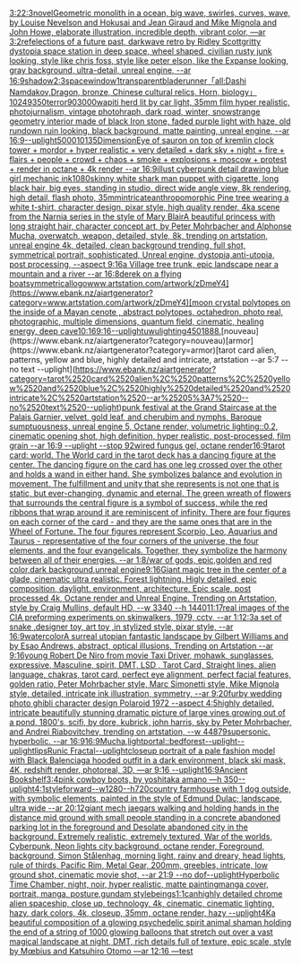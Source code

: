 [3:2](https://www.ebank.nz/aiartgenerator?category=3%3A2)[2:3](https://www.ebank.nz/aiartgenerator?category=2%3A3)[novel](https://www.ebank.nz/aiartgenerator?category=novel)[Geometric monolith in a ocean, big wave, swirles, curves, wave, by Louise Nevelson and Hokusai and Jean Giraud and Mike Mignola and John Howe, elaborate illustration, incredible depth, vibrant color,  —ar 3:2](https://www.ebank.nz/aiartgenerator?category=Geometric%2520monolith%2520in%2520a%2520ocean%2C%2520big%2520wave%2C%2520swirles%2C%2520curves%2C%2520wave%2C%2520by%2520Louise%2520Nevelson%2520and%2520Hokusai%2520and%2520Jean%2520Giraud%2520and%2520Mike%2520Mignola%2520and%2520John%2520Howe%2C%2520elaborate%2520illustration%2C%2520incredible%2520depth%2C%2520vibrant%2520color%2C%2520%2520%E2%80%94ar%25203%3A2)[](https://www.ebank.nz/aiartgenerator?category=)[refelections of a future past, darkwave retro by Ridley Scott](https://www.ebank.nz/aiartgenerator?category=refelections%2520of%2520a%2520future%2520past%2C%2520darkwave%2520retro%2520by%2520Ridley%2520Scott)[gritty dystopia space station in deep space, wheel shaped, civilian rusty junk looking, style like chris foss, style like peter elson, like the Expanse looking, gray background, ultra-detail, unreal engine, --ar 16:9](https://www.ebank.nz/aiartgenerator?category=gritty%2520dystopia%2520space%2520station%2520in%2520deep%2520space%2C%2520wheel%2520shaped%2C%2520civilian%2520rusty%2520junk%2520looking%2C%2520style%2520like%2520chris%2520foss%2C%2520style%2520like%2520peter%2520elson%2C%2520like%2520the%2520Expanse%2520looking%2C%2520gray%2520background%2C%2520ultra-detail%2C%2520unreal%2520engine%2C%2520--ar%252016%3A9)[shadow](https://www.ebank.nz/aiartgenerator?category=shadow)[2:3](https://www.ebank.nz/aiartgenerator?category=2%3A3)[space](https://www.ebank.nz/aiartgenerator?category=space)[window](https://www.ebank.nz/aiartgenerator?category=window)[1](https://www.ebank.nz/aiartgenerator?category=1)[transparent](https://www.ebank.nz/aiartgenerator?category=transparent)[bladerunner](https://www.ebank.nz/aiartgenerator?category=bladerunner)[「all:Dashi Namdakov,Dragon, bronze, Chinese cultural relics, Horn, biology」](https://www.ebank.nz/aiartgenerator?category=%E3%80%8Call%3ADashi%2520Namdakov%2CDragon%2C%2520bronze%2C%2520Chinese%2520cultural%2520relics%2C%2520Horn%2C%2520biology%E3%80%8D)[10249](https://www.ebank.nz/aiartgenerator?category=10249)[350](https://www.ebank.nz/aiartgenerator?category=350)[terror](https://www.ebank.nz/aiartgenerator?category=terror)[90](https://www.ebank.nz/aiartgenerator?category=90)[3000](https://www.ebank.nz/aiartgenerator?category=3000)[wapiti herd lit by car light, 35mm film hyper realistic, photojurnalism, vintage photohraph, dark road, winter, snow](https://www.ebank.nz/aiartgenerator?category=wapiti%2520herd%2520lit%2520by%2520car%2520light%2C%252035mm%2520film%2520hyper%2520realistic%2C%2520photojurnalism%2C%2520vintage%2520photohraph%2C%2520dark%2520road%2C%2520winter%2C%2520snow)[strange geometry interior made of black Iron stone, faded purple light with haze, old rundown ruin looking, black background, matte painting, unreal engine, --ar 16:9](https://www.ebank.nz/aiartgenerator?category=strange%2520geometry%2520interior%2520made%2520of%2520black%2520Iron%2520stone%2C%2520faded%2520purple%2520light%2520with%2520haze%2C%2520old%2520rundown%2520ruin%2520looking%2C%2520black%2520background%2C%2520matte%2520painting%2C%2520unreal%2520engine%2C%2520--ar%252016%3A9)[--uplight](https://www.ebank.nz/aiartgenerator?category=--uplight)[5000](https://www.ebank.nz/aiartgenerator?category=5000)[10135](https://www.ebank.nz/aiartgenerator?category=10135)[Dimension](https://www.ebank.nz/aiartgenerator?category=Dimension)[Eye of sauron on top of kremlin clock tower + mordor + hyper realistic + very detailed + dark sky + night + fire + flairs + people + crowd + chaos + smoke + explosions + moscow + protest + render in octane + 4k render --ar 16:9](https://www.ebank.nz/aiartgenerator?category=Eye%2520of%2520sauron%2520on%2520top%2520of%2520kremlin%2520clock%2520tower%2520%2B%2520mordor%2520%2B%2520hyper%2520realistic%2520%2B%2520very%2520detailed%2520%2B%2520dark%2520sky%2520%2B%2520night%2520%2B%2520fire%2520%2B%2520flairs%2520%2B%2520people%2520%2B%2520crowd%2520%2B%2520chaos%2520%2B%2520smoke%2520%2B%2520explosions%2520%2B%2520moscow%2520%2B%2520protest%2520%2B%2520render%2520in%2520octane%2520%2B%25204k%2520render%2520--ar%252016%3A9)[illust cyberpunk detail drawing blue girl mechanic ink](https://www.ebank.nz/aiartgenerator?category=illust%2520cyberpunk%2520detail%2520drawing%2520blue%2520girl%2520mechanic%2520ink)[1080](https://www.ebank.nz/aiartgenerator?category=1080)[skinny white shark man puppet with cigarette, long black hair, big eyes, standing in studio, direct wide angle view, 8k rendering, high detail, flash photo, 35mm](https://www.ebank.nz/aiartgenerator?category=skinny%2520white%2520shark%2520man%2520puppet%2520with%2520cigarette%2C%2520long%2520black%2520hair%2C%2520big%2520eyes%2C%2520standing%2520in%2520studio%2C%2520direct%2520wide%2520angle%2520view%2C%25208k%2520rendering%2C%2520high%2520detail%2C%2520flash%2520photo%2C%252035mm)[intricate](https://www.ebank.nz/aiartgenerator?category=intricate)[anthropomorphic Pine tree wearing a white t-shirt, character design, pixar style, high quality render, 4k](https://www.ebank.nz/aiartgenerator?category=anthropomorphic%2520Pine%2520tree%2520wearing%2520a%2520white%2520t-shirt%2C%2520character%2520design%2C%2520pixar%2520style%2C%2520high%2520quality%2520render%2C%25204k)[a scene from the Narnia series in the style of Mary Blair](https://www.ebank.nz/aiartgenerator?category=a%2520scene%2520from%2520the%2520Narnia%2520series%2520in%2520the%2520style%2520of%2520Mary%2520Blair)[A beautiful princess with long straight hair, character concept art, by Peter Mohrbacher and Alphonse Mucha, overwatch, weapon, detailed, style, 8k, trending on artstation, unreal engine 4k, detailed, clean background trending, full shot, symmetrical portrait, sophisticated, Unreal engine, dystopia,anti-utopia, post processing, --aspect 9:16](https://www.ebank.nz/aiartgenerator?category=A%2520beautiful%2520princess%2520with%2520long%2520straight%2520hair%2C%2520character%2520concept%2520art%2C%2520by%2520Peter%2520Mohrbacher%2520and%2520Alphonse%2520Mucha%2C%2520overwatch%2C%2520weapon%2C%2520detailed%2C%2520style%2C%25208k%2C%2520trending%2520on%2520artstation%2C%2520unreal%2520engine%25204k%2C%2520detailed%2C%2520clean%2520background%2520trending%2C%2520full%2520shot%2C%2520symmetrical%2520portrait%2C%2520sophisticated%2C%2520Unreal%2520engine%2C%2520dystopia%2Canti-utopia%2C%2520post%2520processing%2C%2520--aspect%25209%3A16)[a Village tree trunk, epic landscape near a mountain and a river --ar 16:8](https://www.ebank.nz/aiartgenerator?category=a%2520Village%2520tree%2520trunk%2C%2520epic%2520landscape%2520near%2520a%2520mountain%2520and%2520a%2520river%2520--ar%252016%3A8)[derek on a flying boat](https://www.ebank.nz/aiartgenerator?category=derek%2520on%2520a%2520flying%2520boat)[symmetrical](https://www.ebank.nz/aiartgenerator?category=symmetrical)[logo](https://www.ebank.nz/aiartgenerator?category=logo)[www.artstation.com/artwork/zDmeY4](https://www.ebank.nz/aiartgenerator?category=www.artstation.com/artwork/zDmeY4)[moon crystal polytopes on the inside of a Mayan cenote , abstract polytopes, octahedron, photo real, photographic, multiple dimensions, quantum field, cinematic, healing energy, deep cave](https://www.ebank.nz/aiartgenerator?category=moon%2520crystal%2520polytopes%2520on%2520the%2520inside%2520of%2520a%2520Mayan%2520cenote%2520%2C%2520abstract%2520polytopes%2C%2520octahedron%2C%2520photo%2520real%2C%2520photographic%2C%2520multiple%2520dimensions%2C%2520quantum%2520field%2C%2520cinematic%2C%2520healing%2520energy%2C%2520deep%2520cave)[10:16](https://www.ebank.nz/aiartgenerator?category=10%3A16)[9:16](https://www.ebank.nz/aiartgenerator?category=9%3A16)[--uplight](https://www.ebank.nz/aiartgenerator?category=--uplight)[uwu](https://www.ebank.nz/aiartgenerator?category=uwu)[](https://www.ebank.nz/aiartgenerator?category=)[lighting](https://www.ebank.nz/aiartgenerator?category=lighting)[450](https://www.ebank.nz/aiartgenerator?category=450)[1888.](https://www.ebank.nz/aiartgenerator?category=1888.)[nouveau](https://www.ebank.nz/aiartgenerator?category=nouveau)[armor](https://www.ebank.nz/aiartgenerator?category=armor)[tarot card alien, patterns, yellow and blue, highly detailed and intricate, artstation --ar 5:7 --no text --uplight](https://www.ebank.nz/aiartgenerator?category=tarot%2520card%2520alien%2C%2520patterns%2C%2520yellow%2520and%2520blue%2C%2520highly%2520detailed%2520and%2520intricate%2C%2520artstation%2520--ar%25205%3A7%2520--no%2520text%2520--uplight)[punk festival at the Grand Staircase at the Palais Garnier, velvet, gold leaf, and cherubim and nymphs, Baroque sumptuousness, unreal engine 5, Octane render, volumetric lighting::0.2, cinematic opening shot, high definition, hyper realistic, post-processed, film grain --ar 16:9 --uplight --stop 92](https://www.ebank.nz/aiartgenerator?category=punk%2520festival%2520at%2520the%2520Grand%2520Staircase%2520at%2520the%2520Palais%2520Garnier%2C%2520velvet%2C%2520gold%2520leaf%2C%2520and%2520cherubim%2520and%2520nymphs%2C%2520Baroque%2520sumptuousness%2C%2520unreal%2520engine%25205%2C%2520Octane%2520render%2C%2520volumetric%2520lighting%3A%3A0.2%2C%2520cinematic%2520opening%2520shot%2C%2520high%2520definition%2C%2520hyper%2520realistic%2C%2520post-processed%2C%2520film%2520grain%2520--ar%252016%3A9%2520--uplight%2520--stop%252092)[wired fungus gel, octane render](https://www.ebank.nz/aiartgenerator?category=wired%2520fungus%2520gel%2C%2520octane%2520render)[16:9](https://www.ebank.nz/aiartgenerator?category=16%3A9)[tarot card: world. The World card in the tarot deck has a dancing figure at the center. The dancing figure on the card has one leg crossed over the other and holds a wand in either hand. She symbolizes balance and evolution in movement. The fulfillment and unity that she represents is not one that is static, but ever-changing, dynamic and eternal.  The green wreath of flowers that surrounds the central figure is a symbol of success, while the red ribbons that wrap around it are reminiscent of infinity. There are four figures on each corner of the card - and they are the same ones that are in the Wheel of Fortune. The four figures represent Scorpio, Leo, Aquarius and Taurus - representative of the four corners of the universe, the four elements, and the four evangelicals. Together, they symbolize the harmony between all of their energies. --ar 1:8](https://www.ebank.nz/aiartgenerator?category=tarot%2520card%3A%2520world.%2520The%2520World%2520card%2520in%2520the%2520tarot%2520deck%2520has%2520a%2520dancing%2520figure%2520at%2520the%2520center.%2520The%2520dancing%2520figure%2520on%2520the%2520card%2520has%2520one%2520leg%2520crossed%2520over%2520the%2520other%2520and%2520holds%2520a%2520wand%2520in%2520either%2520hand.%2520She%2520symbolizes%2520balance%2520and%2520evolution%2520in%2520movement.%2520The%2520fulfillment%2520and%2520unity%2520that%2520she%2520represents%2520is%2520not%2520one%2520that%2520is%2520static%2C%2520but%2520ever-changing%2C%2520dynamic%2520and%2520eternal.%2520%2520The%2520green%2520wreath%2520of%2520flowers%2520that%2520surrounds%2520the%2520central%2520figure%2520is%2520a%2520symbol%2520of%2520success%2C%2520while%2520the%2520red%2520ribbons%2520that%2520wrap%2520around%2520it%2520are%2520reminiscent%2520of%2520infinity.%2520There%2520are%2520four%2520figures%2520on%2520each%2520corner%2520of%2520the%2520card%2520-%2520and%2520they%2520are%2520the%2520same%2520ones%2520that%2520are%2520in%2520the%2520Wheel%2520of%2520Fortune.%2520The%2520four%2520figures%2520represent%2520Scorpio%2C%2520Leo%2C%2520Aquarius%2520and%2520Taurus%2520-%2520representative%2520of%2520the%2520four%2520corners%2520of%2520the%2520universe%2C%2520the%2520four%2520elements%2C%2520and%2520the%2520four%2520evangelicals.%2520Together%2C%2520they%2520symbolize%2520the%2520harmony%2520between%2520all%2520of%2520their%2520energies.%2520--ar%25201%3A8)[/war of gods, epic,golden and red color,dark background,unreal engine](https://www.ebank.nz/aiartgenerator?category=/war%2520of%2520gods%2C%2520epic%2Cgolden%2520and%2520red%2520color%2Cdark%2520background%2Cunreal%2520engine)[9:16](https://www.ebank.nz/aiartgenerator?category=9%3A16)[Giant magic tree in the center of a glade, cinematic ultra realistic. Forest lightning. Higly detailed, epic composition, daylight. environment, architecture. Epic scale, post processed 4k, Octane render and Unreal Engine. Trending on Artstation, style by Craig Mullins, default HD, --w 3340 --h 1440](https://www.ebank.nz/aiartgenerator?category=Giant%2520magic%2520tree%2520in%2520the%2520center%2520of%2520a%2520glade%2C%2520cinematic%2520ultra%2520realistic.%2520Forest%2520lightning.%2520Higly%2520detailed%2C%2520epic%2520composition%2C%2520daylight.%2520environment%2C%2520architecture.%2520Epic%2520scale%2C%2520post%2520processed%25204k%2C%2520Octane%2520render%2520and%2520Unreal%2520Engine.%2520Trending%2520on%2520Artstation%2C%2520style%2520by%2520Craig%2520Mullins%2C%2520default%2520HD%2C%2520--w%25203340%2520--h%25201440)[11:17](https://www.ebank.nz/aiartgenerator?category=11%3A17)[real images of the CIA preforming experiments on skinwalkers, 1979, cctv, --ar 1:1](https://www.ebank.nz/aiartgenerator?category=real%2520images%2520of%2520the%2520CIA%2520preforming%2520experiments%2520on%2520skinwalkers%2C%25201979%2C%2520cctv%2C%2520--ar%25201%3A1)[2:3](https://www.ebank.nz/aiartgenerator?category=2%3A3)[a set of snake ,designer toy, art toy ,in stylized style, pixar style, --ar 16:9](https://www.ebank.nz/aiartgenerator?category=a%2520set%2520of%2520snake%2520%2Cdesigner%2520toy%2C%2520art%2520toy%2520%2Cin%2520stylized%2520style%2C%2520pixar%2520style%2C%2520--ar%252016%3A9)[watercolor](https://www.ebank.nz/aiartgenerator?category=watercolor)[A surreal utopian fantastic landscape by Gilbert Williams and by Esao Andrews, abstract, optical illusions, Trending on Artstation --ar 9:16](https://www.ebank.nz/aiartgenerator?category=A%2520surreal%2520utopian%2520fantastic%2520landscape%2520by%2520Gilbert%2520Williams%2520and%2520by%2520Esao%2520Andrews%2C%2520abstract%2C%2520optical%2520illusions%2C%2520Trending%2520on%2520Artstation%2520--ar%25209%3A16)[young Robert De Niro from movie Taxi Driver, mohawk, sunglasses, expressive, Masculine, spirit, DMT, LSD , Tarot Card, Straight lines, alien language, chakras, tarot card, perfect eye alignment, perfect facial features, golden ratio, Peter Mohrbacher style, Marc Simonetti style, Mike Mignola style, detailed, intricate ink illustration, symmetry, --ar 9:20](https://www.ebank.nz/aiartgenerator?category=young%2520Robert%2520De%2520Niro%2520from%2520movie%2520Taxi%2520Driver%2C%2520mohawk%2C%2520sunglasses%2C%2520expressive%2C%2520Masculine%2C%2520spirit%2C%2520DMT%2C%2520LSD%2520%2C%2520Tarot%2520Card%2C%2520Straight%2520lines%2C%2520alien%2520language%2C%2520chakras%2C%2520tarot%2520card%2C%2520perfect%2520eye%2520alignment%2C%2520perfect%2520facial%2520features%2C%2520golden%2520ratio%2C%2520Peter%2520Mohrbacher%2520style%2C%2520Marc%2520Simonetti%2520style%2C%2520Mike%2520Mignola%2520style%2C%2520detailed%2C%2520intricate%2520ink%2520illustration%2C%2520symmetry%2C%2520--ar%25209%3A20)[furby wedding photo ghibli character design Polaroid 1972 --aspect 4:5](https://www.ebank.nz/aiartgenerator?category=furby%2520wedding%2520photo%2520ghibli%2520character%2520design%2520Polaroid%25201972%2520--aspect%25204%3A5)[highly detailed, intricate beautifully stunning dramatic picture of large vines growing out of a pond, 1800's, scifi, by dore, kubrick, john harris, sky by Peter Mohrbacher, and Andrei Riabovitchev, trending on artstation, --w 448](https://www.ebank.nz/aiartgenerator?category=highly%2520detailed%2C%2520intricate%2520beautifully%2520stunning%2520dramatic%2520picture%2520of%2520large%2520vines%2520growing%2520out%2520of%2520a%2520pond%2C%25201800%27s%2C%2520scifi%2C%2520by%2520dore%2C%2520kubrick%2C%2520john%2520harris%2C%2520sky%2520by%2520Peter%2520Mohrbacher%2C%2520and%2520Andrei%2520Riabovitchev%2C%2520trending%2520on%2520artstation%2C%2520--w%2520448)[79](https://www.ebank.nz/aiartgenerator?category=79)[supersonic.  hyperbolic.  --ar 16:9](https://www.ebank.nz/aiartgenerator?category=supersonic.%2520%2520hyperbolic.%2520%2520--ar%252016%3A9)[16:9](https://www.ebank.nz/aiartgenerator?category=16%3A9)[Mucha,](https://www.ebank.nz/aiartgenerator?category=Mucha%2C)[light](https://www.ebank.nz/aiartgenerator?category=light)[portal::](https://www.ebank.nz/aiartgenerator?category=portal%3A%3A)[bed](https://www.ebank.nz/aiartgenerator?category=bed)[forest](https://www.ebank.nz/aiartgenerator?category=forest)[--uplight](https://www.ebank.nz/aiartgenerator?category=--uplight)[--uplight](https://www.ebank.nz/aiartgenerator?category=--uplight)[lips](https://www.ebank.nz/aiartgenerator?category=lips)[Runic Fractal](https://www.ebank.nz/aiartgenerator?category=Runic%2520Fractal)[--uplight](https://www.ebank.nz/aiartgenerator?category=--uplight)[closeup portrait of a pale fashion model with Black Balenciaga hooded outfit in a dark environment, black ski mask, 4K, redshift render, photoreal, 3D, —ar 9:16 --uplight](https://www.ebank.nz/aiartgenerator?category=closeup%2520portrait%2520of%2520a%2520pale%2520fashion%2520model%2520with%2520Black%2520Balenciaga%2520hooded%2520outfit%2520in%2520a%2520dark%2520environment%2C%2520black%2520ski%2520mask%2C%25204K%2C%2520redshift%2520render%2C%2520photoreal%2C%25203D%2C%2520%E2%80%94ar%25209%3A16%2520--uplight)[16:9](https://www.ebank.nz/aiartgenerator?category=16%3A9)[Ancient Bookshelf](https://www.ebank.nz/aiartgenerator?category=Ancient%2520Bookshelf)[3:4](https://www.ebank.nz/aiartgenerator?category=3%3A4)[pink cowboy boots, by yoshitaka amano —h 350](https://www.ebank.nz/aiartgenerator?category=pink%2520cowboy%2520boots%2C%2520by%2520yoshitaka%2520amano%2520%E2%80%94h%2520350)[--uplight](https://www.ebank.nz/aiartgenerator?category=--uplight)[4:1](https://www.ebank.nz/aiartgenerator?category=4%3A1)[style](https://www.ebank.nz/aiartgenerator?category=style)[forward--w1280--h720](https://www.ebank.nz/aiartgenerator?category=forward--w1280--h720)[country farmhouse with 1 dog outside, with symbolic elements, painted in the style of Edmund Dulac; landscape, ultra wide --ar 20:12](https://www.ebank.nz/aiartgenerator?category=country%2520farmhouse%2520with%25201%2520dog%2520outside%2C%2520with%2520symbolic%2520elements%2C%2520painted%2520in%2520the%2520style%2520of%2520Edmund%2520Dulac%3B%2520landscape%2C%2520ultra%2520wide%2520--ar%252020%3A12)[giant mech jaegars walking and holding hands in the distance mid ground with small people standing in a concrete abandoned parking lot in the foreground and Desolate abandoned city in the background. Extremely realistic, extremely textured, War of the worlds, Cyberpunk, Neon lights city background, octane render, Foreground, background, Simon Stålenhag, morning light, rainy and dreary, head lights, rule of thirds, Pacific Rim, Metal Gear,  200mm, greebles, intricate, low ground shot, cinematic movie shot, --ar 21:9 --no dof](https://www.ebank.nz/aiartgenerator?category=giant%2520mech%2520jaegars%2520walking%2520and%2520holding%2520hands%2520in%2520the%2520distance%2520mid%2520ground%2520with%2520small%2520people%2520standing%2520in%2520a%2520concrete%2520abandoned%2520parking%2520lot%2520in%2520the%2520foreground%2520and%2520Desolate%2520abandoned%2520city%2520in%2520the%2520background.%2520Extremely%2520realistic%2C%2520extremely%2520textured%2C%2520War%2520of%2520the%2520worlds%2C%2520Cyberpunk%2C%2520Neon%2520lights%2520city%2520background%2C%2520octane%2520render%2C%2520Foreground%2C%2520background%2C%2520Simon%2520St%C3%A5lenhag%2C%2520morning%2520light%2C%2520rainy%2520and%2520dreary%2C%2520head%2520lights%2C%2520rule%2520of%2520thirds%2C%2520Pacific%2520Rim%2C%2520Metal%2520Gear%2C%2520%2520200mm%2C%2520greebles%2C%2520intricate%2C%2520low%2520ground%2520shot%2C%2520cinematic%2520movie%2520shot%2C%2520--ar%252021%3A9%2520--no%2520dof)[--uplight](https://www.ebank.nz/aiartgenerator?category=--uplight)[Hyperbolic Time Chamber, night, noir, hyper realistic, matte painting](https://www.ebank.nz/aiartgenerator?category=Hyperbolic%2520Time%2520Chamber%2C%2520night%2C%2520noir%2C%2520hyper%2520realistic%2C%2520matte%2520painting)[manga cover, portrait, manga, posture,gundam style](https://www.ebank.nz/aiartgenerator?category=manga%2520cover%2C%2520portrait%2C%2520manga%2C%2520posture%2Cgundam%2520style)[beings](https://www.ebank.nz/aiartgenerator?category=beings)[1:1](https://www.ebank.nz/aiartgenerator?category=1%3A1)[can](https://www.ebank.nz/aiartgenerator?category=can)[highly detailed chrome alien spaceship, close up, technology, 4k, cinematic, cinematic lighting, hazy, dark colors, 4k, closeup, 35mm, octane render, hazy --uplight](https://www.ebank.nz/aiartgenerator?category=highly%2520detailed%2520chrome%2520alien%2520spaceship%2C%2520close%2520up%2C%2520technology%2C%25204k%2C%2520cinematic%2C%2520cinematic%2520lighting%2C%2520hazy%2C%2520dark%2520colors%2C%25204k%2C%2520closeup%2C%252035mm%2C%2520octane%2520render%2C%2520hazy%2520--uplight)[4K](https://www.ebank.nz/aiartgenerator?category=4K)[a beautiful composition of a glowing psychedelic spirit animal shaman holding the end of a string of 1000 glowing balloons that stretch out over a vast magical landscape at night, DMT,  rich details full of texture, epic scale, style by Mœbius and Katsuhiro Otomo —ar 12:16 —test](https://www.ebank.nz/aiartgenerator?category=a%2520beautiful%2520composition%2520of%2520a%2520glowing%2520psychedelic%2520spirit%2520animal%2520shaman%2520holding%2520the%2520end%2520of%2520a%2520string%2520of%25201000%2520glowing%2520balloons%2520that%2520stretch%2520out%2520over%2520a%2520vast%2520magical%2520landscape%2520at%2520night%2C%2520DMT%2C%2520%2520rich%2520details%2520full%2520of%2520texture%2C%2520epic%2520scale%2C%2520style%2520by%2520M%C5%93bius%2520and%2520Katsuhiro%2520Otomo%2520%E2%80%94ar%252012%3A16%2520%E2%80%94test)